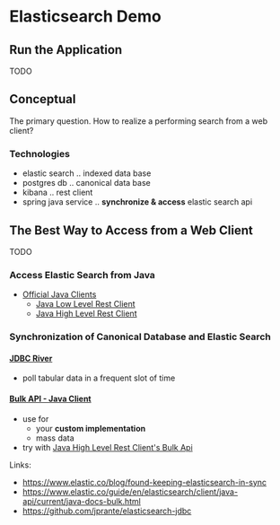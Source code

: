 # Elasticsearch Demo

## Run the Application
TODO

## Conceptual
The primary question. How to realize a performing search from a web client?

### Technologies
* elastic search .. indexed data base
* postgres db ..  canonical data base
* kibana .. rest client
* spring java service .. **synchronize & access** elastic search api

## The Best Way to Access from a Web Client
TODO

### Access Elastic Search from Java
* [Official Java Clients](https://www.elastic.co/guide/en/elasticsearch/client/java-rest/current/index.html)
  * [Java Low Level Rest Client](https://www.elastic.co/guide/en/elasticsearch/client/java-rest/current/java-rest-low.html)
  * [Java High Level Rest Client](https://www.elastic.co/guide/en/elasticsearch/client/java-rest/current/java-rest-high.html)

### Synchronization of Canonical Database and Elastic Search

#### [JDBC River](https://github.com/jprante/elasticsearch-jdbc)
* poll tabular data in a frequent slot of time

#### [Bulk API - Java Client](https://www.elastic.co/guide/en/elasticsearch/client/java-api/current/java-docs-bulk.html)
* use for 
  * your **custom implementation**
  * mass data
* try with [Java High Level Rest Client's Bulk Api](https://www.elastic.co/guide/en/elasticsearch/client/java-rest/current/java-rest-high-document-bulk.html)

Links:
* https://www.elastic.co/blog/found-keeping-elasticsearch-in-sync
* https://www.elastic.co/guide/en/elasticsearch/client/java-api/current/java-docs-bulk.html
* https://github.com/jprante/elasticsearch-jdbc
